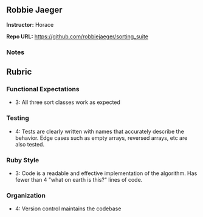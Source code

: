 ## Robbie Jaeger

**Instructor:** Horace

**Repo URL:** https://github.com/robbiejaeger/sorting_suite

### Notes

## Rubric

### Functional Expectations

* 3: All three sort classes work as expected

### Testing

* 4: Tests are clearly written with names that accurately describe the behavior. Edge cases such as empty arrays, reversed arrays, etc are also tested.

### Ruby Style

* 3: Code is a readable and effective implementation of the algorithm. Has fewer than 4 "what on earth is this?" lines of code.

### Organization

* 4: Version control maintains the codebase
